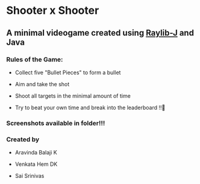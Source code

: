 # Shooter x Shooter

## A minimal videogame created using [Raylib-J](https://github.com/CreedVI/Raylib-J "GitHub - CreedVI/Raylib-J: Handmade Java binding for Raylib") and Java

### Rules of the Game:

- Collect five "Bullet Pieces" to form a bullet
  
- Aim and take the shot
  
- Shoot all targets in the minimal amount of time
  
- Try to beat your own time and break into the leaderboard !!🤠

### Screenshots available in folder!!!

### Created by

- Aravinda Balaji K
  
- Venkata Hem DK
  
- Sai Srinivas
